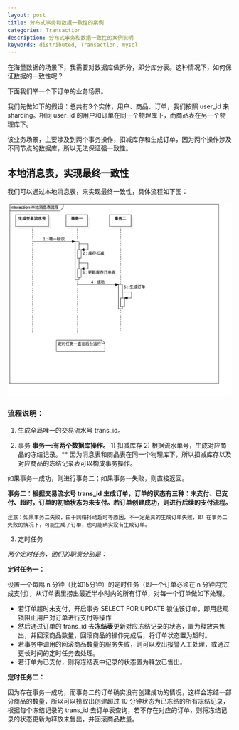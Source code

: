 ```yaml
---
layout: post
title: 分布式事务和数据一致性的案例
categories: Transaction
description: 分布式事务和数据一致性的案例说明
keywords: distributed, Transaction, mysql
---
```


在海量数据的场景下，我需要对数据库做拆分，即分库分表。这种情况下，如何保证数据的一致性呢？

下面我们举一个下订单的业务场景。

我们先做如下的假设：总共有3个实体，用户、商品、订单，我们按照 user_id 来 sharding。相同 user_id 的用户和订单在同一个物理库下，而商品表在另一个物理库下。

该业务场景，主要涉及到两个事务操作，扣减库存和生成订单，因为两个操作涉及不同节点的数据库，所以无法保证强一致性。


## 本地消息表，实现最终一致性
我们可以通过本地消息表，来实现最终一致性，具体流程如下图：

![](/images/posts/transition/transaction-mq-caseone.png)

### 流程说明：

1. 生成全局唯一的交易流水号 trans_id。

2. 事务
**事务一:有两个数据库操作。** 1) 扣减库存 2) 根据流水单号，生成对应商品的冻结记录。**
因为消息表和商品表在同一个物理库下，所以扣减库存以及对应商品的冻结记录表可以构成事务操作。

如果事务一成功，则进行事务二；如果事务一失败，则直接返回。

**事务二：根据交易流水号 trans_id 生成订单，订单的状态有三种：未支付、已支付、超时，订单的初始状态为未支付。若订单创建成功，则进行后续的支付流程。**

```
注意：如果事务二失败，由于网络抖动超时等原因，不一定是真的生成订单失败，即 在事务二失败的情况下，可能生成了订单，也可能确实没有生成订单。
```

3. 定时任务

*两个定时任务，他们的职责分别是：*

**定时任务一：**

设置一个每隔 n 分钟（比如15分钟）的定时任务（即一个订单必须在 n 分钟内完成支付），从订单表里捞出最近半小时内的所有订单，对每一个订单做如下处理。
- 若订单超时未支付，开启事务 SELECT FOR UPDATE 锁住该订单，即用悲观锁阻止用户对订单进行支付等操作
- 然后通过订单的 trans_id 去**冻结表**更新对应冻结记录的状态，置为释放未售出，并回滚商品数量，回滚商品的操作完成后，将订单状态置为超时。
- 若事务中调用的回滚商品数量的服务失败，则可以发出报警人工处理，或通过更长时间的定时任务去处理。
- 若订单为已支付，则将冻结表中记录的状态置为释放已售出。


**定时任务二：**

因为存在事务一成功，而事务二的订单确实没有创建成功的情况，这样会冻结一部分商品的数量，所以可以捞取出创建超过 10 分钟状态为已冻结的所有冻结记录，根据每个冻结记录的 trans_id 去订单表查询，若不存在对应的订单，则将冻结记录的状态更新为释放未售出，并回滚商品数量。
